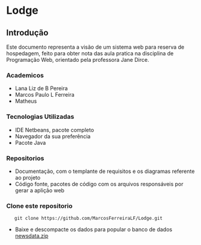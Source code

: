 # Lodge

## Introdução
Este documento representa a visão de um sistema web para reserva de hospedagem, feito para obter nota das aula pratica na disciplina de Programação Web, orientado pela professora Jane Dirce.


### Academicos
- Lana Liz de B Pereira
- Marcos Paulo L Ferreira
- Matheus


### Tecnologias Utilizadas
- IDE Netbeans, pacote completo
- Navegador da sua preferência
- Pacote Java


### Repositorios
- Documentação, com o templante de requisitos e os diagramas referente ao projeto
- Código fonte, pacotes de código com os arquivos responsáveis por gerar a aplição web

 
### Clone este repositorio
 ```
	git clone https://github.com/MarcosFerreiraLF/Lodge.git 
 ```
- Baixe e descompacte os dados para popular o banco de dados [newsdata.zip](https://d17h27t6h515a5.cloudfront.net/topher/2016/August/57b5f748_newsdata/newsdata.zip) 
